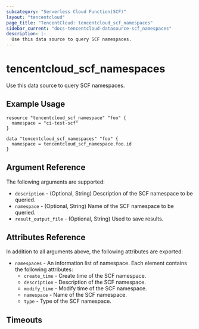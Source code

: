 ```yaml
---
subcategory: "Serverless Cloud Function(SCF)"
layout: "tencentcloud"
page_title: "TencentCloud: tencentcloud_scf_namespaces"
sidebar_current: "docs-tencentcloud-datasource-scf_namespaces"
description: |-
  Use this data source to query SCF namespaces.
---
```


# tencentcloud_scf_namespaces

Use this data source to query SCF namespaces.

## Example Usage

```hcl
resource "tencentcloud_scf_namespace" "foo" {
  namespace = "ci-test-scf"
}

data "tencentcloud_scf_namespaces" "foo" {
  namespace = tencentcloud_scf_namespace.foo.id
}
```

## Argument Reference

The following arguments are supported:

* `description` - (Optional, String) Description of the SCF namespace to be queried.
* `namespace` - (Optional, String) Name of the SCF namespace to be queried.
* `result_output_file` - (Optional, String) Used to save results.

## Attributes Reference

In addition to all arguments above, the following attributes are exported:

* `namespaces` - An information list of namespace. Each element contains the following attributes:
  * `create_time` - Create time of the SCF namespace.
  * `description` - Description of the SCF namespace.
  * `modify_time` - Modify time of the SCF namespace.
  * `namespace` - Name of the SCF namespace.
  * `type` - Type of the SCF namespace.


## Timeouts

<no value>


